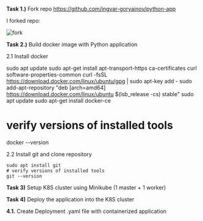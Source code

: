 **Task 1.)** Fork repo https://github.com/ingvar-goryainov/python-app

I forked repo:

![fork](https://user-images.githubusercontent.com/86925275/138555475-6ce90d61-2c89-4725-81a0-bb962b808ccb.png)

**Task 2.)** Build docker image with Python application

2.1 Install docker 
       
   sudo apt update
   sudo apt-get install apt-transport-https ca-certificates curl software-properties-common
   curl -fsSL https://download.docker.com/linux/ubuntu/gpg | sudo apt-key add -
   sudo add-apt-repository "deb [arch=amd64] https://download.docker.com/linux/ubuntu  $(lsb_release -cs)  stable"
   sudo apt update
   sudo apt-get install docker-ce 
   # verify versions of installed tools
   docker --version
   
2.2 Install git and clone repository
   
    sudo apt install git
    # verify versions of installed tools
    git --version
    
   
   


**Task 3)** Setup K8S cluster using Minikube (1 master + 1 worker) 


**Task 4)** Deploy the application into the K8S cluster

**4.1.** Create Deployment .yaml file with containerized application

